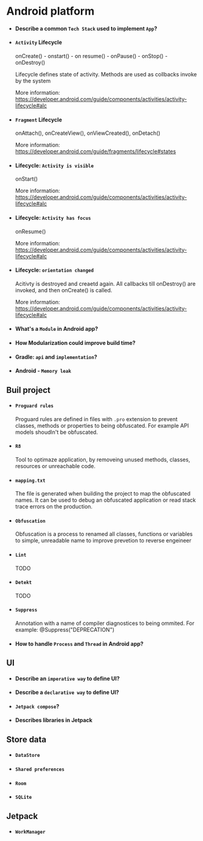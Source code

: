 # Android platform
- #### Describe a common `Tech Stack` used to implement `App`? 
- #### `Activity` Lifecycle
    onCreate() - onstart() - on resume() - onPause() - onStop() - onDestroy() 
    
    Lifecycle defines state of activity. Methods are used as collbacks invoke by the system

    More information: https://developer.android.com/guide/components/activities/activity-lifecycle#alc

- #### `Fragment` Lifecycle
    onAttach(), onCreateView(), onViewCreated(), onDetach()

    More information: https://developer.android.com/guide/fragments/lifecycle#states

- #### Lifecycle: `Activity is visible`
    onStart()

    More information: https://developer.android.com/guide/components/activities/activity-lifecycle#alc

- #### Lifecycle: `Activity has focus`
    onResume()
    
    More information: https://developer.android.com/guide/components/activities/activity-lifecycle#alc 
    
- #### Lifecycle: `orientation changed`
    Acitivty is destroyed and creaetd again. All callbacks till onDestroy() are invoked, and then onCreate() is called.   

    More information: https://developer.android.com/guide/components/activities/activity-lifecycle#alc 

- #### What's a `Module` in Android app?
- #### How Modularization could improve build time?
- #### Gradle: `api` and `implementation`?
- #### Android - `Memory leak`


## Buil project
- #### `Proguard rules`
    Proguard rules are defined in files with `.pro` extension to prevent classes, methods or properties to being obfuscated. For example API models shoudln't be obfuscated. 

- #### `R8`
    Tool to optimaze application, by removeing unused methods, classes, resources or unreachable code.

- #### `mapping.txt`
    The file is generated when building the project to map the obfuscated names. It can be used to debug an obfuscated application or read stack trace errors on the production.  

- #### `Obfuscation`
    Obfuscation is a process to renamed all classes, functions or variables to simple, unreadable name to improve prevetion to reverse engeineer

- #### `Lint`
    TODO

- #### `Detekt`
    TODO

- #### `Suppress`
    Annotation with a name of compiler diagnostices to being ommited. For example: @Suppress("DEPRECATION")

- #### How to handle `Process` and `Thread` in Android app?

## UI
- #### Describe an `imperative way` to define UI?
- #### Describe a `declarative way` to define UI?
- #### `Jetpack compose`?
- #### Describes libraries in Jetpack

## Store data
- #### `DataStore`
- #### `Shared preferences`
- #### `Room`
- #### `SQLite`

## Jetpack
- #### `WorkManager`

